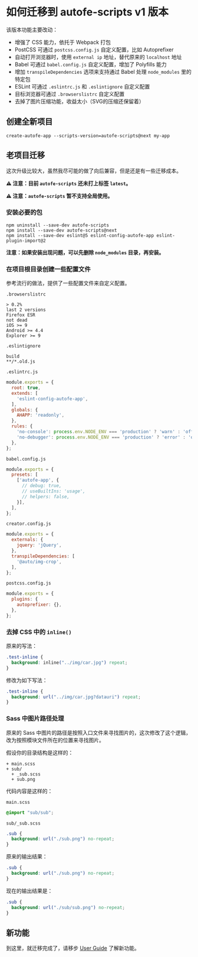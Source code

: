 # 如何迁移到 autofe-scripts v1 版本

该版本功能主要改动：
* 增强了 CSS 能力，依托于 Webpack 打包
* PostCSS 可通过 `postcss.config.js` 自定义配置，比如 Autoprefixer
* 自动打开浏览器时，使用 `external ip` 地址，替代原来的 `localhost` 地址
* Babel 可通过 `babel.config.js` 自定义配置，增加了 Polyfills 能力
* 增加 `transpileDependencies` 选项来支持通过 Babel 处理 `node_modules` 里的特定包
* ESLint 可通过 `.eslintrc.js` 和 `.eslintignore` 自定义配置
* 目标浏览器可通过 `.browserslistrc` 自定义配置
* 去掉了图片压缩功能，收益太小（SVG的压缩还保留着）

## 创建全新项目

```
create-autofe-app --scripts-version=autofe-scripts@next my-app
```

## 老项目迁移

这次升级比较大，虽然我尽可能的做了向后兼容，但是还是有一些迁移成本。

**⚠️ 注意：目前 `autofe-scripts` 还未打上标签 `latest`。**

**⚠️ 注意：`autofe-scripts` 暂不支持全局使用。**

### 安装必要的包

```
npm uninstall --save-dev autofe-scripts
npm install --save-dev autofe-scripts@next
npm install --save-dev eslint@5 eslint-config-autofe-app eslint-plugin-import@2
```

**注意：如果安装出现问题，可以先删除 `node_modules` 目录，再安装。**

### 在项目根目录创建一些配置文件

参考流行的做法，提供了一些配置文件来自定义配置。

`.browserslistrc`
```
> 0.2%
last 2 versions
Firefox ESR
not dead
iOS >= 9
Android >= 4.4
Explorer >= 9
```

`.eslintignore`
```
build
**/*.old.js
```

`.eslintrc.js`
```javascript
module.exports = {
  root: true,
  extends: [
    'eslint-config-autofe-app',
  ],
  globals: {
    AHAPP: 'readonly',
  },
  rules: {
    'no-console': process.env.NODE_ENV === 'production' ? 'warn' : 'off',
    'no-debugger': process.env.NODE_ENV === 'production' ? 'error' : 'off',
  },
};
```

`babel.config.js`
```javascript
module.exports = {
  presets: [
    ['autofe-app', {
      // debug: true,
      // useBuiltIns: 'usage',
      // helpers: false,
    }],
  ],
};
```

`creator.config.js`
```javascript
module.exports = {
  externals: {
    jquery: 'jQuery',
  },
  transpileDependencies: [
    '@auto/img-crop',
  ],
};
```

`postcss.config.js`
```javascript
module.exports = {
  plugins: {
    autoprefixer: {},
  },
};
```

### 去掉 CSS 中的 `inline()`

原来的写法：
```css
.test-inline {
  background: inline("../img/car.jpg") repeat;
}
```

修改为如下写法：
```css
.test-inline {
  background: url("../img/car.jpg?datauri") repeat;
}
```

### Sass 中图片路径处理

原来的 Sass 中图片的路径是按照入口文件来寻找图片的，这次修改了这个逻辑，改为按照模块文件所在的位置来寻找图片。

假设你的目录结构是这样的：

```
+ main.scss
+ sub/
  + _sub.scss
  + sub.png
```

代码内容是这样的：

`main.scss`
```scss
@import "sub/sub";
```

`sub/_sub.scss`
```scss
.sub {
  background: url("./sub.png") no-repeat;
}
```

原来的输出结果：

```css
.sub {
  background: url("./sub.png") no-repeat;
}
```

现在的输出结果是：

```css
.sub {
  background: url("./sub/sub.png") no-repeat;
}
```

## 新功能

到这里，就迁移完成了，请移步 [User Guide](https://github.com/athm-fe/create-autofe-app/blob/master/packages/autofe-scripts/template/README.md) 了解新功能。